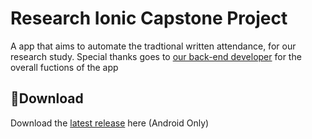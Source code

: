# **Research Ionic Capstone Project**
A app that aims to automate the tradtional written attendance, for our research study. Special thanks goes to [our back-end developer](https://github.com/JynJo) for the overall fuctions of the app 
## 💾**Download**
Download the [latest release](https://drive.google.com/file/d/1MTmWVNJ2NOlgZ7Ovojg7uEsigS_akkRp/view?usp=sharing) here (Android Only)

